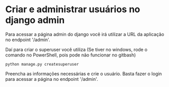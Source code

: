 # Criar e administrar usuários no django admin

Para acessar a página admin do django você irá utilizar a URL da aplicação no endpoint '/admin'.

Daí para criar o superuser você utiliza (Se tiver no windows, rode o comando no PowerShell, pois pode não funcionar no gitbash)

```
python manage.py createsuperuser
```

Preencha as informações necessárias e crie o usuário. Basta fazer o login para acessar a página no endpoint '/admin'.
